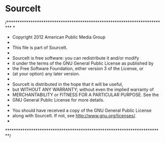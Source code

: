 SourceIt
========

/**************************************************************************
 *
 *   Copyright 2012 American Public Media Group
 *
 *   This file is part of SourceIt.
 *
 *   SourceIt is free software: you can redistribute it and/or modify
 *   it under the terms of the GNU General Public License as published by
 *   the Free Software Foundation, either version 3 of the License, or
 *   (at your option) any later version.
 *
 *   SourceIt is distributed in the hope that it will be useful,
 *   but WITHOUT ANY WARRANTY; without even the implied warranty of
 *   MERCHANTABILITY or FITNESS FOR A PARTICULAR PURPOSE.  See the
 *   GNU General Public License for more details.
 *
 *   You should have received a copy of the GNU General Public License
 *   along with SourceIt.  If not, see <http://www.gnu.org/licenses/>.
 *
 *************************************************************************/

